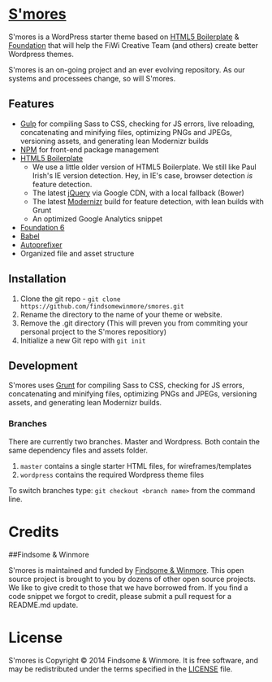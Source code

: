 # [S'mores](https://github.com/findsomewinmore/smores)

S'mores is a WordPress starter theme based on [HTML5 Boilerplate](http://html5boilerplate.com/) & [Foundation](http://foundation.zurb.com) that will help the FiWi Creative Team (and others) create better Wordpress themes.

S'mores is an on-going project and an ever evolving repository. As our systems and processees change, so will S'mores.

## Features

* [Gulp](http://gruntjs.com) for compiling Sass to CSS, checking for JS errors, live reloading, concatenating and minifying files, optimizing PNGs and JPEGs, versioning assets, and generating lean Modernizr builds
* [NPM](http://npmjs.com/) for front-end package management
* [HTML5 Boilerplate](http://html5boilerplate.com/)
  * We use a little older version of HTML5 Boilerplate. We still like Paul Irish's IE version detection. Hey, in IE's case, browser detection _is_ feature detection. 
  * The latest [jQuery](http://jquery.com/) via Google CDN, with a local fallback (Bower)
  * The latest [Modernizr](http://modernizr.com/) build for feature detection, with lean builds with Grunt
  * An optimized Google Analytics snippet
* [Foundation 6](http://foundation.zurb.com)
* [Babel](http://babeljs.io)
* [Autoprefixer](https://github.com/postcss/autoprefixer)
* Organized file and asset structure

## Installation

1. Clone the git repo - `git clone https://github.com/findsomewinmore/smores.git`
2. Rename the directory to the name of your theme or website.
3. Remove the .git directory (This will preven you from commiting your personal project to the S'mores repositiory)
4. Initialize a new Git repo with `git init`

## Development

S'mores uses [Grunt](http://gulpjs.com/) for compiling Sass to CSS, checking for JS errors, concatenating and minifying files, optimizing PNGs and JPEGs, versioning assets, and generating lean Modernizr builds.

### Branches

There are currently two branches. Master and Wordpress. Both contain the same dependency files and assets folder. 
1. `master` contains a single starter HTML files, for wireframes/templates
2. `wordpress` contains the required Wordpress theme files

To switch branches type: `git checkout <branch name>` from the command line.

# Credits

##Findsome & Winmore

S'mores is maintained and funded by [Findsome & Winmore](http://findsomewinmore.com). This open source project is brought to you by dozens of other open source projects. We like to give credit to those that we have borrowed from. If you find a code snippet we forgot to credit, please submit a pull request for a README.md update.

# License

S'mores is Copyright © 2014 Findsome & Winmore. It is free software, and may be redistributed under the terms specified in the [LICENSE](LICENSE.md) file.
